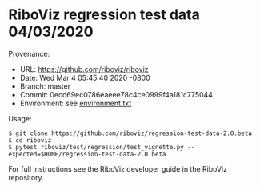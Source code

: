 # RiboViz regression test data 04/03/2020

Provenance:

* URL: https://github.com/riboviz/riboviz
* Date: Wed Mar 4 05:45:40 2020 -0800
* Branch: master
* Commit: 0ecd69ec0786eaeee78c4ce0999f4a181c775044
* Environment: see [environment.txt](./environment.txt)

Usage:

```console
$ git clone https://github.com/riboviz/regression-test-data-2.0.beta
$ cd riboviz
$ pytest riboviz/test/regression/test_vignette.py --expected=$HOME/regression-test-data-2.0.beta
```

For full instructions see the RiboViz developer guide in the RiboViz repository.
